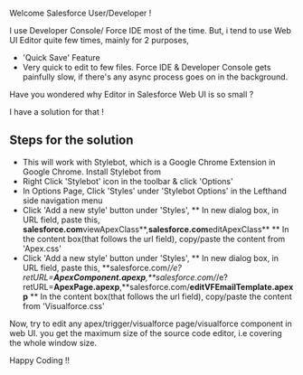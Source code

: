 Welcome Salesforce User/Developer !

I use Developer Console/ Force IDE most of the time. But, i tend to use Web UI Editor quite few times, mainly for 2 purposes,
 * 'Quick Save' Feature
 * Very quick to edit to few files. 
    Force IDE & Developer Console gets painfully slow, if there's any async process goes on in the background.
	
Have you wondered why Editor in Salesforce Web UI is so small ?
<pic>
	
I have a solution for that !

Steps for the solution
----------------------
* This will work with Stylebot, which is a Google Chrome Extension in Google Chrome.
   Install Stylebot from <url>
* Right Click 'Stylebot' icon in the toolbar & click 'Options'
* In Options Page, Click 'Styles' under 'Stylebot Options' in the Lefthand side navigation menu
* Click 'Add a new style' button under 'Styles',
    ** In new dialog box, in URL field, paste this,
	       **salesforce.com**viewApexClass**,**salesforce.com**editApexClass**
    ** In the content box(that follows the url field), copy/paste the content from 'Apex.css'
* Click 'Add a new style' button under 'Styles',
    ** In new dialog box, in URL field, paste this,
	       **salesforce.com/*/e?retURL=**ApexComponent.apexp**,**salesforce.com/*/e?retURL=**ApexPage.apexp**,**salesforce.com/**editVFEmailTemplate.apexp**
    ** In the content box(that follows the url field), copy/paste the content from 'Visualforce.css'	

Now, try to edit any apex/trigger/visualforce page/visualforce component in web UI.
you get the maximum size of the source code editor, i.e covering the whole window size.

Happy Coding !!
